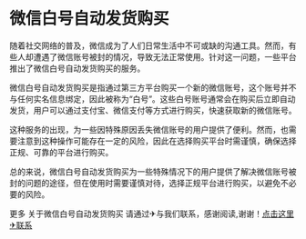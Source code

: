 # 微信白号自动发货购买

随着社交网络的普及，微信成为了人们日常生活中不可或缺的沟通工具。然而，有些人却遭遇了微信账号被封的情况，导致无法正常使用。针对这一问题，一些平台推出了微信白号自动发货购买的服务。

微信白号自动发货购买是指通过第三方平台购买一个新的微信账号，这个账号并不与任何实名信息绑定，因此被称为“白号”。这些白号账号通常会在购买后立即自动发货，用户可以通过支付宝、微信支付等方式进行购买，快速获取新的微信账号。

这种服务的出现，为一些因特殊原因丢失微信账号的用户提供了便利。然而，也需要注意到这种操作可能存在一定的风险，因此在选择购买平台时需谨慎，确保选择正规、可靠的平台进行购买。

总的来说，微信白号自动发货购买为一些特殊情况下的用户提供了解决微信账号被封的问题的途径，但在使用时需要谨慎对待，选择正规平台进行购买，以避免不必要的风险。

更多 关于微信白号自动发货购买 请通过✈与我们联系，感谢阅读,谢谢！[点击这里✈联系](https://t.me/LM999bot)